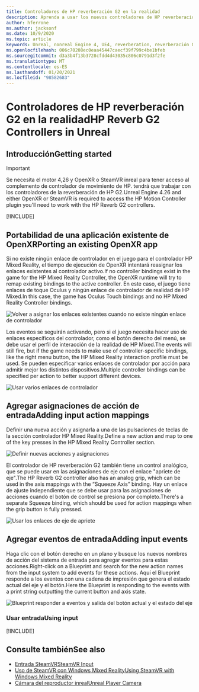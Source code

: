 ```yaml
---
title: Controladores de HP reverberación G2 en la realidad
description: Aprenda a usar los nuevos controladores de HP reverberación G2 en OpenXR y SteamVR para aplicaciones de realidad mixtas no reales.
author: hferrone
ms.author: jacksonf
ms.date: 10/9/2020
ms.topic: article
keywords: Unreal, nonreal Engine 4, UE4, reverberation, reverberación G2, HP reverberación G2, realidad mixta, desarrollo, controladores de movimiento, entrada de usuario, características, nuevo proyecto, emulador, documentación, guías, características, hologramas, desarrollo de juegos, auriculares de realidad mixta, auriculares de realidad mixta de Windows, auriculares de realidad virtual
ms.openlocfilehash: 006c70208ec0eaa45447caecf39f799c4be1bfeb
ms.sourcegitcommit: d3a3b4f13b3728cfdd4d43035c806c0791d3f2fe
ms.translationtype: MT
ms.contentlocale: es-ES
ms.lasthandoff: 01/20/2021
ms.locfileid: "98582683"
---
```

# <a name="hp-reverb-g2-controllers-in-unreal"></a><span data-ttu-id="2552f-104">Controladores de HP reverberación G2 en la realidad</span><span class="sxs-lookup"><span data-stu-id="2552f-104">HP Reverb G2 Controllers in Unreal</span></span> 

## <a name="getting-started"></a><span data-ttu-id="2552f-105">Introducción</span><span class="sxs-lookup"><span data-stu-id="2552f-105">Getting started</span></span>

> [!IMPORTANT]
> <span data-ttu-id="2552f-106">Se necesita el motor 4,26 y OpenXR o SteamVR inreal para tener acceso al complemento de controlador de movimiento de HP. tendrá que trabajar con los controladores de la reverberación de HP G2.</span><span class="sxs-lookup"><span data-stu-id="2552f-106">Unreal Engine 4.26 and either OpenXR or SteamVR is required to access the HP Motion Controller plugin you'll need to work with the HP Reverb G2 controllers.</span></span>

[!INCLUDE[](includes/tabs-g2-controllers-in-unreal.md)]

## <a name="porting-an-existing-openxr-app"></a><span data-ttu-id="2552f-107">Portabilidad de una aplicación existente de OpenXR</span><span class="sxs-lookup"><span data-stu-id="2552f-107">Porting an existing OpenXR app</span></span> 

<span data-ttu-id="2552f-108">Si no existe ningún enlace de controlador en el juego para el controlador HP Mixed Reality, el tiempo de ejecución de OpenXR intentará reasignar los enlaces existentes al controlador activo.</span><span class="sxs-lookup"><span data-stu-id="2552f-108">If no controller bindings exist in the game for the HP Mixed Reality Controller, the OpenXR runtime will try to remap existing bindings to the active controller.</span></span>  <span data-ttu-id="2552f-109">En este caso, el juego tiene enlaces de toque Oculus y ningún enlace de controlador de realidad de HP Mixed.</span><span class="sxs-lookup"><span data-stu-id="2552f-109">In this case, the game has Oculus Touch bindings and no HP Mixed Reality Controller bindings.</span></span>

![Volver a asignar los enlaces existentes cuando no existe ningún enlace de controlador](images/reverb-g2-img-04.png)

<span data-ttu-id="2552f-111">Los eventos se seguirán activando, pero si el juego necesita hacer uso de enlaces específicos del controlador, como el botón derecho del menú, se debe usar el perfil de interacción de la realidad de HP Mixed.</span><span class="sxs-lookup"><span data-stu-id="2552f-111">The events will still fire, but if the game needs to make use of controller-specific bindings, like the right menu button, the HP Mixed Reality interaction profile must be used.</span></span>  <span data-ttu-id="2552f-112">Se pueden especificar varios enlaces de controlador por acción para admitir mejor los distintos dispositivos.</span><span class="sxs-lookup"><span data-stu-id="2552f-112">Multiple controller bindings can be specified per action to better support different devices.</span></span>
   
![Usar varios enlaces de controlador](images/reverb-g2-img-05.png)

## <a name="adding-input-action-mappings"></a><span data-ttu-id="2552f-114">Agregar asignaciones de acción de entrada</span><span class="sxs-lookup"><span data-stu-id="2552f-114">Adding input action mappings</span></span> 

<span data-ttu-id="2552f-115">Definir una nueva acción y asignarla a una de las pulsaciones de teclas de la sección controlador HP Mixed Reality.</span><span class="sxs-lookup"><span data-stu-id="2552f-115">Define a new action and map to one of the key presses in the HP Mixed Reality Controller section.</span></span>

![Definir nuevas acciones y asignaciones](images/reverb-g2-img-02.png)

<span data-ttu-id="2552f-117">El controlador de HP reverberación G2 también tiene un control analógico, que se puede usar en las asignaciones de eje con el enlace "apriete de eje".</span><span class="sxs-lookup"><span data-stu-id="2552f-117">The HP Reverb G2 controller also has an analog grip, which can be used in the axis mappings with the “Squeeze Axis” binding.</span></span>  <span data-ttu-id="2552f-118">Hay un enlace de ajuste independiente que se debe usar para las asignaciones de acciones cuando el botón de control se presiona por completo.</span><span class="sxs-lookup"><span data-stu-id="2552f-118">There's a separate Squeeze binding, which should be used for action mappings when the grip button is fully pressed.</span></span> 

![Usar los enlaces de eje de apriete](images/reverb-g2-img-03.png)

## <a name="adding-input-events"></a><span data-ttu-id="2552f-120">Agregar eventos de entrada</span><span class="sxs-lookup"><span data-stu-id="2552f-120">Adding input events</span></span>

<span data-ttu-id="2552f-121">Haga clic con el botón derecho en un plano y busque los nuevos nombres de acción del sistema de entrada para agregar eventos para estas acciones.</span><span class="sxs-lookup"><span data-stu-id="2552f-121">Right-click on a Blueprint and search for the new action names from the input system to add events for these actions.</span></span>  <span data-ttu-id="2552f-122">Aquí el Blueprint responde a los eventos con una cadena de impresión que genera el estado actual del eje y el botón.</span><span class="sxs-lookup"><span data-stu-id="2552f-122">Here the Blueprint is responding to the events with a print string outputting the current button and axis state.</span></span>

![Blueprint responder a eventos y salida del botón actual y el estado del eje](images/reverb-g2-img-06.png)

### <a name="using-input"></a><span data-ttu-id="2552f-124">Usar entrada</span><span class="sxs-lookup"><span data-stu-id="2552f-124">Using input</span></span> 

[!INCLUDE[](includes/tabs-g2-controller-mapping-in-unreal.md)]

## <a name="see-also"></a><span data-ttu-id="2552f-125">Consulte también</span><span class="sxs-lookup"><span data-stu-id="2552f-125">See also</span></span>
* [<span data-ttu-id="2552f-126">Entrada SteamVR</span><span class="sxs-lookup"><span data-stu-id="2552f-126">SteamVR Input</span></span>](https://docs.unrealengine.com/Platforms/VR/SteamVR/HowTo/SteamVRInput/index.html)
* [<span data-ttu-id="2552f-127">Uso de SteamVR con Windows Mixed Reality</span><span class="sxs-lookup"><span data-stu-id="2552f-127">Using SteamVR with Windows Mixed Reality</span></span>](/windows/mixed-reality/enthusiast-guide/using-steamvr-with-windows-mixed-reality)
* [<span data-ttu-id="2552f-128">Cámara del reproductor inreal</span><span class="sxs-lookup"><span data-stu-id="2552f-128">Unreal Player Camera</span></span>](https://docs.unrealengine.com/Programming/Tutorials/PlayerCamera/3/index.html)